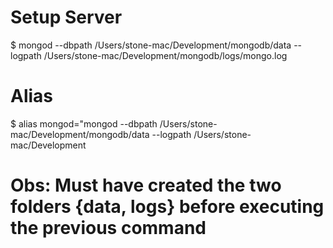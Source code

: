 # Setup Server
 $ mongod --dbpath /Users/stone-mac/Development/mongodb/data --logpath /Users/stone-mac/Development/mongodb/logs/mongo.log

# Alias
 $ alias mongod="mongod --dbpath /Users/stone-mac/Development/mongodb/data --logpath /Users/stone-mac/Development

# Obs: Must have created the two folders {data, logs} before executing the previous command